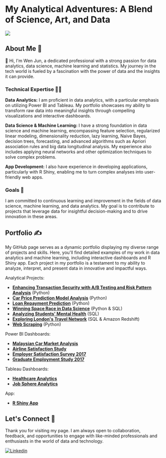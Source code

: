 # My Analytical Adventures: A Blend of Science, Art, and Data
![](https://user-images.githubusercontent.com/74038190/240906093-9be4d344-6782-461a-b5a6-32a07bf7b34e.gif)

## About Me 👦

👋 Hi, I'm Wen Jun, a dedicated professional with a strong passion for data analytics, data science, machine learning and statistics. My journey in the tech world is fueled by a fascination with the power of data and the insights it can provide.

### Technical Expertise 👨‍💻
**Data Analytics:** I am proficient in data analytics, with a particular emphasis on utilizing Power BI and Tableau. My portfolio showcases my ability to transform raw data into meaningful insights through compelling visualizations and interactive dashboards.

**Data Science & Machine Learning:** I have a strong foundation in data science and machine learning, encompassing feature selection, regularized linear modeling, dimensionality reduction, lazy learning, Naive Bayes, decision trees, forecasting, and advanced algorithms such as Apriori association rules and big data longitudinal analysis. My experience also includes applying neural networks and other optimization techniques to solve complex problems.

**App Development:** I also have experience in developing applications, particularly with R Shiny, enabling me to turn complex analyses into user-friendly web apps.

### Goals :dart:
I am committed to continuous learning and improvement in the fields of data science, machine learning, and data analytics. My goal is to contribute to projects that leverage data for insightful decision-making and to drive innovation in these areas.

## Portfolio :writing_hand:

My GitHub page serves as a dynamic portfolio displaying my diverse range of projects and skills. Here, you'll find detailed examples of my work in data analytics and machine learning, including interactive dashboards and R Shiny app.
Each project in my portfolio is a testament to my ability to analyze, interpret, and present data in innovative and impactful ways.

Analytical Projects:
- **[Enhancing Transaction Security with A/B Testing and Risk Pattern Analysis](https://wenjun78.github.io/portfolio/project/trans_security/transactionsec.html)** (Python)
- **[Car Price Prediction Model Analysis](https://wenjun78.github.io/portfolio/project/Carsale/prediction_model.html)** (Python)
- **[Loan Repayment Prediction](https://wenjun78.github.io/portfolio/project/LoanRepay/DS_LoanRepayment_Lau.html)** (Python)
- **[Winning Space Race in Data Science](https://github.com/wenjun78/ibmdatasciencecap/blob/main/ds-capstone-coursera-LauWJ.pdf)** (Python & SQL)
- **[Analyzing Students' Mental Health](https://app.datacamp.com/workspace/w/2ca41a13-c686-4e7e-a5c8-185065a4fd2e/edit)** (SQL)
- **[Exploring London's Travel Network](https://app.datacamp.com/workspace/w/0f2a359f-96d0-4291-8e3a-c2eeacb8efb2/edit)** (SQL & Amazon Redshift)
- **[Web Scraping](https://wenjun78.github.io/portfolio/project/Python/Web_Scraping/Web_Scraping.html)** (Python)

<!----Machine Learning Portfolio (Rstudio):
- **[Feature Selection](https://wenjun78.github.io/portfolio/Feature%20Selection.html)**
- **[Regularized Linear Modeling](https://wenjun78.github.io/portfolio/Regularized%20Linear%20Regression.html)**
- **[Dimensionality Reduction](https://wenjun78.github.io/portfolio/Dimensionality%20Reduction.html)**
- **[Lazy Learning](https://wenjun78.github.io/portfolio/Lazy%20Learning.html)**
- **[Naive Bayes](https://wenjun78.github.io/portfolio/Naive%20Bayes.html)**
- **[Decision Tree](https://wenjun78.github.io/portfolio/Decision%20Tree.html)**
- **[Forecasting](https://wenjun78.github.io/portfolio/Forecasting.html)**
- **[Blackbox](https://wenjun78.github.io/portfolio/Black%20Box.html)**
- **[Apriori Association Rules Learning](https://wenjun78.github.io/portfolio/Apriori%20Association.html)**
- **[Specialized Machine Learning Topics](https://wenjun78.github.io/portfolio/Specialized%20Machine%20Learning%20Topics.html)**
- **[Big Data Longitudinal Analysis](https://wenjun78.github.io/portfolio/Big%20Data%20Longitudinal%20Analysis.html)**
- **[Function Optimization](https://wenjun78.github.io/portfolio/Optimization.html)**
- **[Deep Learning](https://wenjun78.github.io/portfolio/DeepLearning.html)**-->

Power BI Dashboards:
- **[Malaysian Car Market Analysis](https://app.powerbi.com/view?r=eyJrIjoiZGE1NTFmMTYtMjVjNy00NzAxLTgzYzktNzY3YjkyNDVlY2I3IiwidCI6ImE5ODIzYTlkLWJjYTItNDY5ZC1iNGZmLTJlMmIyZDE3NzY5MiIsImMiOjEwfQ%3D%3D)**
- **[Airline Satisfaction Study](https://tinyurl.com/flightsatrat)**
- **[Employer Satisfaction Survey 2017](https://tinyurl.com/2017-ess)**
- **[Graduate Employment Study 2017](https://tinyurl.com/2017-sls)**
<!---- **[Analysis of Sales & Profit of Superstore Ltd](https://tinyurl.com/dynamiklau)**
- **[Insight into the inpatient services of Hospital (2020)](https://tinyurl.com/laujpmc23)**-->

Tableau Dashboards:
- **[Healthcare Analytics](https://public.tableau.com/views/HealthcareAnalytics_17015232280100/Dashboard1?:language=en-US&:display_count=n&:origin=viz_share_link)**
- **[Job Sphere Analytics](https://public.tableau.com/views/TableauinDataJobSphereAnAnalyticalDashboard/JobAnalytics?:language=en-US&:display_count=n&:origin=viz_share_link)**

App:
- **[R Shiny App](https://f7cnn8-wj-lau.shinyapps.io/Assign5/)** 

## Let's Connect :handshake:
Thank you for visiting my page. I am always open to collaboration, feedback, and opportunities to engage with like-minded professionals and enthusiasts in the world of data and technology.

[![Linkedin](https://img.shields.io/badge/LinkedIn-0077B5?style=for-the-badge&logo=linkedin&logoColor=white)](https://www.linkedin.com/in/wjun/)

